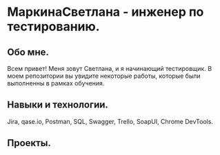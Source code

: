 # МаркинаСветлана - инженер по тестированию.
## Обо мне.
Всем привет! Меня зовут Светлана, и я начинающий тестировщик. В моем репозитории вы увидите некоторые работы, которые были выполненны в рамках обучения.
## Навыки и технологии.
Jira, qase.io,  Postman, SQL, Swagger, Trello,
SoapUI, Chrome DevTools.
## Проекты.
